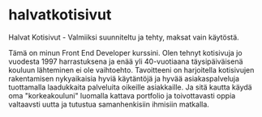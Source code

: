# halvatkotisivut
Halvat Kotisivut - Valmiiksi suunniteltu ja tehty, maksat vain käytöstä.

Tämä on minun Front End Developer kurssini. Olen tehnyt kotisivuja jo vuodesta 1997 harrastuksena ja enää yli 40-vuotiaana täysipäiväisenä kouluun lähteminen ei ole vaihtoehto. Tavoitteeni on harjoitella kotisivujen rakentamisen nykyaikaisia hyviä käytäntöjä ja hyvää asiakaspalveluja tuottamalla laadukkaita palveluita oikeille asiakkaille. Ja sitä kautta käydä oma "korkeakouluni" luomalla kattava portfolio ja toivottavasti oppia valtaavsti uutta ja tutustua samanhenkisiin ihmisiin matkalla.
